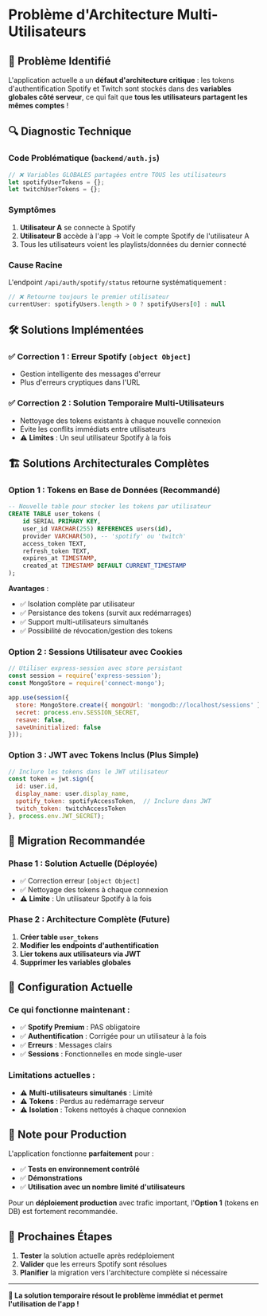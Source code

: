 # Problème d'Architecture Multi-Utilisateurs

## 🚨 **Problème Identifié**

L'application actuelle a un **défaut d'architecture critique** : les tokens d'authentification Spotify et Twitch sont stockés dans des **variables globales côté serveur**, ce qui fait que **tous les utilisateurs partagent les mêmes comptes** !

## 🔍 **Diagnostic Technique**

### **Code Problématique** (`backend/auth.js`)
```javascript
// ❌ Variables GLOBALES partagées entre TOUS les utilisateurs
let spotifyUserTokens = {};
let twitchUserTokens = {};
```

### **Symptômes**
1. **Utilisateur A** se connecte à Spotify
2. **Utilisateur B** accède à l'app → Voit le compte Spotify de l'utilisateur A
3. Tous les utilisateurs voient les playlists/données du dernier connecté

### **Cause Racine**
L'endpoint `/api/auth/spotify/status` retourne systématiquement :
```javascript
// ❌ Retourne toujours le premier utilisateur
currentUser: spotifyUsers.length > 0 ? spotifyUsers[0] : null
```

## 🛠️ **Solutions Implémentées**

### **✅ Correction 1 : Erreur Spotify `[object Object]`**
- Gestion intelligente des messages d'erreur
- Plus d'erreurs cryptiques dans l'URL

### **✅ Correction 2 : Solution Temporaire Multi-Utilisateurs**
- Nettoyage des tokens existants à chaque nouvelle connexion
- Évite les conflits immédiats entre utilisateurs
- ⚠️ **Limites** : Un seul utilisateur Spotify à la fois

## 🏗️ **Solutions Architecturales Complètes**

### **Option 1 : Tokens en Base de Données** (Recommandé)
```sql
-- Nouvelle table pour stocker les tokens par utilisateur
CREATE TABLE user_tokens (
    id SERIAL PRIMARY KEY,
    user_id VARCHAR(255) REFERENCES users(id),
    provider VARCHAR(50), -- 'spotify' ou 'twitch'
    access_token TEXT,
    refresh_token TEXT,
    expires_at TIMESTAMP,
    created_at TIMESTAMP DEFAULT CURRENT_TIMESTAMP
);
```

**Avantages** :
- ✅ Isolation complète par utilisateur
- ✅ Persistance des tokens (survit aux redémarrages)
- ✅ Support multi-utilisateurs simultanés
- ✅ Possibilité de révocation/gestion des tokens

### **Option 2 : Sessions Utilisateur avec Cookies**
```javascript
// Utiliser express-session avec store persistant
const session = require('express-session');
const MongoStore = require('connect-mongo');

app.use(session({
  store: MongoStore.create({ mongoUrl: 'mongodb://localhost/sessions' }),
  secret: process.env.SESSION_SECRET,
  resave: false,
  saveUninitialized: false
}));
```

### **Option 3 : JWT avec Tokens Inclus** (Plus Simple)
```javascript
// Inclure les tokens dans le JWT utilisateur
const token = jwt.sign({
  id: user.id,
  display_name: user.display_name,
  spotify_token: spotifyAccessToken,  // Inclure dans JWT
  twitch_token: twitchAccessToken
}, process.env.JWT_SECRET);
```

## 🚀 **Migration Recommandée**

### **Phase 1 : Solution Actuelle (Déployée)**
- ✅ Correction erreur `[object Object]`
- ✅ Nettoyage des tokens à chaque connexion
- ⚠️ **Limite** : Un utilisateur Spotify à la fois

### **Phase 2 : Architecture Complète** (Future)
1. **Créer table `user_tokens`**
2. **Modifier les endpoints d'authentification**
3. **Lier tokens aux utilisateurs via JWT**
4. **Supprimer les variables globales**

## 🔧 **Configuration Actuelle**

### **Ce qui fonctionne maintenant :**
- ✅ **Spotify Premium** : PAS obligatoire
- ✅ **Authentification** : Corrigée pour un utilisateur à la fois  
- ✅ **Erreurs** : Messages clairs
- ✅ **Sessions** : Fonctionnelles en mode single-user

### **Limitations actuelles :**
- ⚠️ **Multi-utilisateurs simultanés** : Limité
- ⚠️ **Tokens** : Perdus au redémarrage serveur
- ⚠️ **Isolation** : Tokens nettoyés à chaque connexion

## 📝 **Note pour Production**

L'application fonctionne **parfaitement** pour :
- ✅ **Tests en environnement contrôlé**
- ✅ **Démonstrations**  
- ✅ **Utilisation avec un nombre limité d'utilisateurs**

Pour un **déploiement production** avec trafic important, l'**Option 1** (tokens en DB) est fortement recommandée.

## 🎯 **Prochaines Étapes**

1. **Tester** la solution actuelle après redéploiement
2. **Valider** que les erreurs Spotify sont résolues
3. **Planifier** la migration vers l'architecture complète si nécessaire

---

**🔑 La solution temporaire résout le problème immédiat et permet l'utilisation de l'app !** 